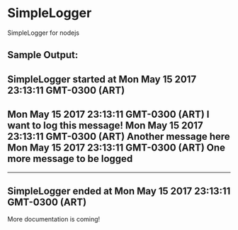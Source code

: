 # SimpleLogger
SimpleLogger for nodejs

Sample Output:
---------------------------------------------------------------------
   SimpleLogger started at Mon May 15 2017 23:13:11 GMT-0300 (ART)
---------------------------------------------------------------------
Mon May 15 2017 23:13:11 GMT-0300 (ART)   I want to log this message!
Mon May 15 2017 23:13:11 GMT-0300 (ART)   Another message here
Mon May 15 2017 23:13:11 GMT-0300 (ART)   One more message to be logged
---------------------------------------------------------------------
---------------------------------------------------------------------
   SimpleLogger ended at Mon May 15 2017 23:13:11 GMT-0300 (ART)
---------------------------------------------------------------------

More documentation is coming!